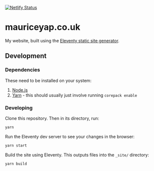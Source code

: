 [![Netlify Status](https://api.netlify.com/api/v1/badges/8354804d-8681-4e76-b78d-384cd7fa4f77/deploy-status)](https://app.netlify.com/sites/serene-lichterman-75018e/deploys)

# mauriceyap.co.uk

My website, built using the [Eleventy static site generator](https://www.11ty.dev).

## Development

### Dependencies

These need to be installed on your system:

1. [Node.js](https://nodejs.org/en/download/package-manager)
1. [Yarn](https://yarnpkg.com/getting-started/install) - this should usually
   just involve running `corepack enable`

### Developing

Clone this repository. Then in its directory, run:

```bash
yarn
```

Run the Eleventy dev server to see your changes in the browser:

```bash
yarn start
```

Build the site using Eleventy. This outputs files into the `_site/` directory:

```bash
yarn build
```
